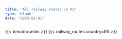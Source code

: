 ```yaml
---
title: 'All railway routes in RS'
type: 'blank'
date: "2023-01-01"
---
```


{{< breadcrumbs >}}
{{< railway_routes country=RS >}}
